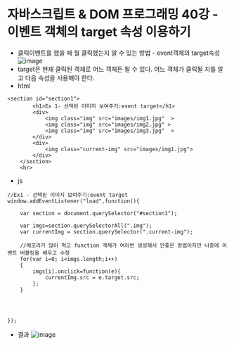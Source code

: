 # 자바스크립트 & DOM 프로그래밍 40강 - 이벤트 객체의 target 속성 이용하기
* 클릭이벤트를 했을 때 뭘 클릭했는지 알 수 있는 방법 - event객체의 target속성
![image](https://github.com/resti999/TIL/assets/40667871/f7c70fbe-1262-4e03-b391-31adcb8ebe61)
* target은 현재 클릭된 객체로 어느 객체든 될 수 있다. 어느 객체가 클릭될 지를 알고 다음 속성을 사용해야 한다.
* html
```
<section id="section1">
        <h1>Ex 1- 선택된 이미지 보여주기:event target</h1>
        <div>
            <img class="img" src="images/img1.jpg"  >
            <img class="img" src="images/img2.jpg" >
            <img class="img" src="images/img3.jpg"  >
        </div>
        <div>
            <img class="current-img" src="images/img1.jpg">
        </div>
    </section>
    <hr>
```
* js
```
//Ex1 - 선택된 이미지 보여주기:event target
window.addEventListener("load",function(){

    var section = document.querySelector("#section1");

    var imgs=section.querySelectorAll(".img");
    var currentImg = section.querySelector(".current-img");

    //메모리가 많이 먹고 function 객체가 여러번 생성해서 안좋은 방법이지만 나중에 이벤트 버블링을 배우고 수정
    for(var i=0; i<imgs.length;i++)
    {
        imgs[i].onclick=function(e){
            currentImg.src = e.target.src;
        };
    }
    

    

});
```
* 결과
![image](https://github.com/resti999/TIL/assets/40667871/db289b5b-5c7c-43ce-8112-999338d7517b)

# 
